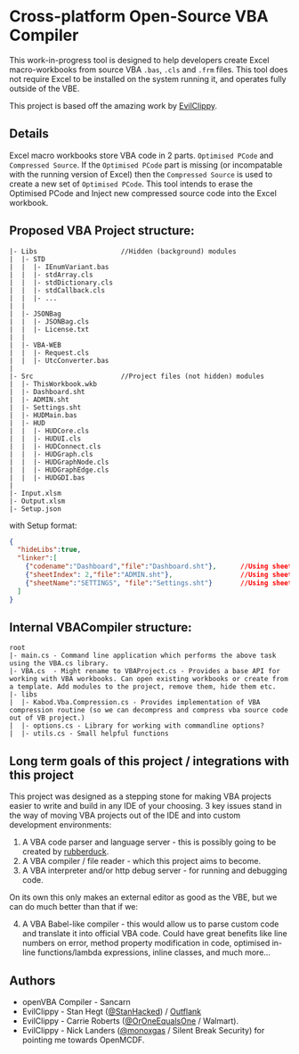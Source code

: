 
# Cross-platform Open-Source VBA Compiler

This work-in-progress tool is designed to help developers create Excel macro-workbooks from source VBA `.bas`, `.cls` and `.frm` files. This tool does not require Excel to be installed on the system running it, and operates fully outside of the VBE.

This project is based off the amazing work by [EvilClippy](https://github.com/outflanknl/EvilClippy).

## Details

Excel macro workbooks store VBA code in 2 parts. `Optimised PCode` and `Compressed Source`. If the `Optimised PCode` part is missing (or incompatable with the running version of Excel) then the `Compressed Source` is used to create a new set of `Optimised PCode`. This tool intends to erase the Optimised PCode and Inject new compressed source code into the Excel workbook.

## Proposed VBA Project structure:

```
|- Libs                     //Hidden (background) modules
|  |- STD
|  |  |- IEnumVariant.bas
|  |  |- stdArray.cls
|  |  |- stdDictionary.cls
|  |  |- stdCallback.cls
|  |  |- ...
|  |
|  |- JSONBag
|  |  |- JSONBag.cls
|  |  |- License.txt
|  |
|  |- VBA-WEB
|  |  |- Request.cls
|  |  |- UtcConverter.bas
|
|- Src                      //Project files (not hidden) modules
|  |- ThisWorkbook.wkb
|  |- Dashboard.sht
|  |- ADMIN.sht
|  |- Settings.sht
|  |- HUDMain.bas
|  |- HUD
|  |  |- HUDCore.cls
|  |  |- HUDUI.cls
|  |  |- HUDConnect.cls
|  |  |- HUDGraph.cls
|  |  |- HUDGraphNode.cls
|  |  |- HUDGraphEdge.cls
|  |  |- HUDGDI.bas
|
|- Input.xlsm
|- Output.xlsm
|- Setup.json
```

with Setup format:

```json
{
  "hideLibs":true,
  "linker":[
    {"codename":"Dashboard","file":"Dashboard.sht"},      //Using sheet codename
    {"sheetIndex": 2,"file":"ADMIN.sht"},                 //Using sheet index
    {"sheetName":"SETTINGS", "file":"Settings.sht"}       //Using sheet name
  ]
}

```

## Internal VBACompiler structure:

```
root
|- main.cs - Command line application which performs the above task using the VBA.cs library.
|- VBA.cs  - Might rename to VBAProject.cs - Provides a base API for working with VBA workbooks. Can open existing workbooks or create from a template. Add modules to the project, remove them, hide them etc.
|- libs
|  |- Kabod.Vba.Compression.cs - Provides implementation of VBA compression routine (so we can decompress and compress vba source code out of VB project.)
|  |- options.cs - Library for working with commandline options?
|  |- utils.cs - Small helpful functions

```

## Long term goals of this project / integrations with this project

This project was designed as a stepping stone for making VBA projects easier to write and build in any IDE of your choosing. 3 key issues stand in the way of moving VBA projects out of the IDE and into custom development environments:

1. A VBA code parser and language server - this is possibly going to be created by [rubberduck](https://github.com/rubberduck-vba/Rubberduck/issues/5176).
2. A VBA compiler / file reader - which this project aims to become.
3. A VBA interpreter and/or http debug server - for running and debugging code.

On its own this only makes an external editor as good as the VBE, but we can do much better than that if we: 

4. A VBA Babel-like compiler - this would allow us to parse custom code and translate it into official VBA code. Could have great benefits like line numbers on error, method property modification in code, optimised in-line functions/lambda expressions, inline classes, and much more...

## Authors

* openVBA Compiler - Sancarn 
* EvilClippy - Stan Hegt ([@StanHacked](https://twitter.com/StanHacked)) / [Outflank](https://www.outflank.nl)
* EvilClippy - Carrie Roberts ([@OrOneEqualsOne](https://twitter.com/OrOneEqualsOne) / Walmart).
* EvilClippy - Nick Landers ([@monoxgas](https://twitter.com/monoxgas) / Silent Break Security) for pointing me towards OpenMCDF.